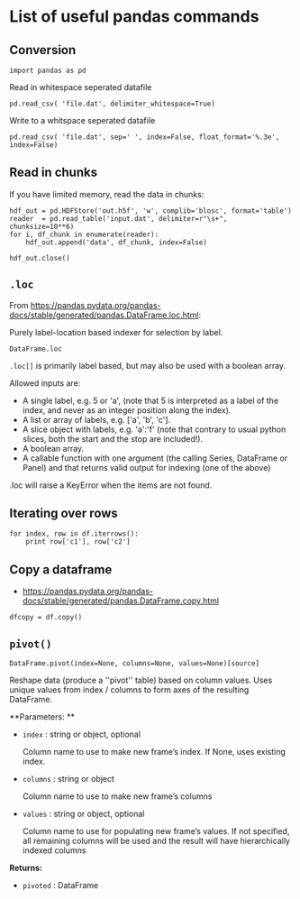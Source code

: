 # List of useful pandas commands

## Conversion

~~~~
import pandas as pd
~~~~

Read in whitespace seperated datafile

~~~~
pd.read_csv( 'file.dat', delimiter_whitespace=True)
~~~~


Write to a whitspace seperated datafile

~~~~
pd.read_csv( 'file.dat', sep=' ', index=False, float_format='%.3e', index=False)
~~~~


## Read in chunks

If you have limited memory, read the data in chunks:

~~~~
hdf_out = pd.HDFStore('out.h5f', 'w', complib='blosc', format='table')
reader  = pd.read_table('input.dat', delimiter=r"\s+", chunksize=10**6)
for i, df_chunk in enumerate(reader):
    hdf_out.append('data', df_chunk, index=False)

hdf_out.close()
~~~~


## `.loc`

From https://pandas.pydata.org/pandas-docs/stable/generated/pandas.DataFrame.loc.html:

Purely label-location based indexer for selection by label.

`DataFrame.loc`

`.loc[]` is primarily label based, but may also be used with a boolean array.

Allowed inputs are:

- A single label, e.g. 5 or 'a', (note that 5 is interpreted as a label of the index, and never as an integer position along the index).
- A list or array of labels, e.g. ['a', 'b', 'c'].
- A slice object with labels, e.g. 'a':'f' (note that contrary to usual python slices, both the start and the stop are included!).
- A boolean array.
- A callable function with one argument (the calling Series, DataFrame or Panel) and that returns valid output for indexing (one of the above)

.loc will raise a KeyError when the items are not found.


## Iterating over rows

~~~~
for index, row in df.iterrows():
    print row['c1'], row['c2']
~~~~


## Copy a dataframe

- https://pandas.pydata.org/pandas-docs/stable/generated/pandas.DataFrame.copy.html

~~~~
dfcopy = df.copy()
~~~~


## `pivot()`


~~~~
DataFrame.pivot(index=None, columns=None, values=None)[source]
~~~~

Reshape data (produce a ''pivot'' table) based on column values. Uses unique values from index / columns to form axes of the resulting DataFrame.

**Parameters:	**

- `index` : string or object, optional

    Column name to use to make new frame’s index. If None, uses existing index.

- `columns` : string or object

    Column name to use to make new frame’s columns

- `values` : string or object, optional

    Column name to use for populating new frame’s values. If not specified, all remaining columns will be used and the result will have hierarchically indexed columns

**Returns:**

- `pivoted` : DataFrame
